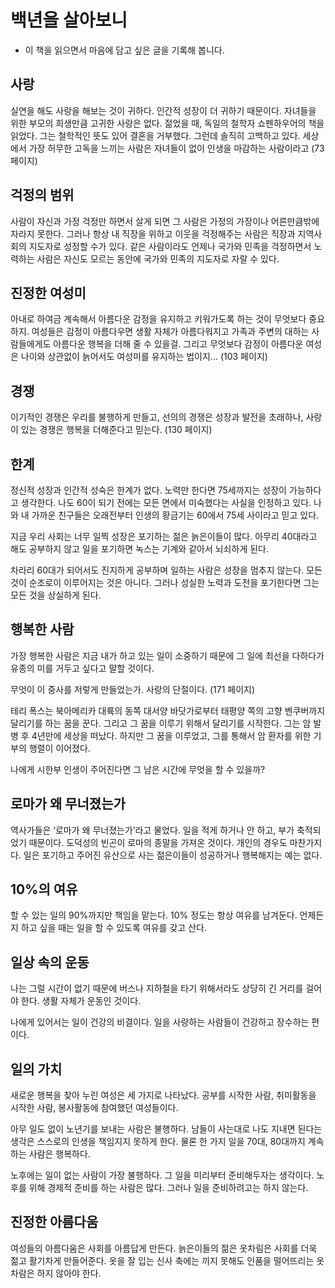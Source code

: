 # 백년을 살아보니

* 이 책을 읽으면서 마음에 담고 싶은 글을 기록해 봅니다.



## 사랑

실연을 해도 사랑을 해보는 것이 귀하다. 인간적 성장이 더 귀하기 때문이다. 자녀들을 위한 부모의 희생만큼 고귀한 사랑은 없다. 
젊었을 때, 독일의 철학자 쇼펜하우어의 책을 읽었다. 그는 철학적인 뜻도 있어 결혼을 거부했다. 그런데 솔직히 고백하고 있다. 세상에서 가장 허무한 고독을 느끼는 사람은 자녀들이 없이 인생을 마감하는 사람이라고 (73 페이지)



## 걱정의 범위

사람이 자신과 가정 걱정만 하면서 살게 되면 그 사람은 가정의 가장이나 어른만큼밖에 자라지 못한다. 그러나 항상 내 직장을 위하고 이웃을 걱정해주는 사람은 직장과 지역사회의 지도자로 성정할 수가 있다. 같은 사람이라도 언제나 국가와 민족을 걱정하면서 노력하는 사람은 자신도 모르는 동안에 국가와 민족의 지도자로 자랄 수 있다. 



## 진정한 여성미

아내로 하여금 계속해서 아름다운 감정을 유지하고 키워가도록 하는 것이 무엇보다 중요하지. 여성들은 감정이 아름다우면 생활 자체가 아름다워지고 가족과 주변의 대하는 사람들에게도 아름다운 행복을 더해 줄 수 있을걸. 그리고 무엇보다 감정이 아름다운 여성은 나이와 상관없이 늙어서도 여성미를 유지하는 법이지... (103 페이지)



## 경쟁

이기적인 경쟁은 우리를 불행하게 만들고, 선의의 경쟁은 성장과 발전을 초래하나, 사랑이 있는 경쟁은 행복을 더해준다고 믿는다. (130 페이지)



##  한계

정신적 성장과 인간적 성숙은 한계가 없다.
노력만 한다면 75세까지는 성장이 가능하다고 생각한다.
나도 60이 되기 전에는 모든 면에서 미숙했다는 사실을 인정하고 있다.
나와 내 가까운 친구들은 오래전부터 인생의 황금기는 60에서 75세 사이라고 믿고 있다.

지금 우리 사회는 너무 일찍 성장은 포기하는 젊은 늙은이들이 많다.
아무리 40대라고 해도 공부하지 않고 일을 포기하면 녹스는 기계와 같아서 뇌쇠하게 된다.

차라리 60대가 되어서도 진지하게 공부하며 일하는 사람은 성장을 멈추지 않는다.
모든 것이 순조로이 이루어지는 것은 아니다.
그러나 성실한 노력과 도전을 포기한다면 그는 모든 것을 상실하게 된다.



## 행복한 사람

가장 행복한 사람은 지금 내가 하고 있는 일이 소중하기 때문에 그 일에 최선을 다하다가 유종의 미를 거두고 싶다고 말할 것이다. 

무엇이 이 중사를 저렇게 만들었는가. 사랑의 단절이다. (171 페이지)

테리 폭스는 북아메리카 대륙의 동쪽 대서양 바닷가로부터 태평양 쪽의 고향 벤쿠버까지 달리기를 하는 꿈을 꾼다. 그리고 그 꿈을 이루기 위해서 달리기를 시작한다. 그는 암 발병 후 4년만에 세상을 떠났다. 하지만 그 꿈을 이루었고, 그를 통해서 암 환자를 위한 기부의 행렬이 이어졌다.

나에게 시한부 인생이 주어진다면 그 남은 시간에 무엇을 할 수 있을까?



## 로마가 왜 무너졌는가

역사가들은 ‘로마가 왜 무너졌는가’라고 물었다. 일을 적게 하거나 안 하고, 부가 축적되었기 때문이다. 도덕성의 빈곤이 로마의 종말을 가져온 것이다. 개인의 경우도 마찬가지다. 일은 포기하고 주어진 유산으로 사는 젊은이들이 성공하거나 행복해지는 예는 없다.



## 10%의 여유

할 수 있는 일의 90%까지만 책임을 맡는다. 10% 정도는 항상 여유를 남겨둔다. 언제든지 하고 싶을 때는 일을 할 수 있도록 여유를 갖고 산다.



## 일상 속의 운동

나는 그럴 시간이 없기 때문에 버스나 지하철을 타기 위해서라도 상당히 긴 거리를 걸어야 한다. 생활 자체가 운동인 것이다. 

나에게 있어서는 일이 건강의 비결이다. 일을 사랑하는 사람들이 건강하고 장수하는 편이다. 



## 일의 가치

새로운 행복을 찾아 누린 여성은 세 가지로 나타났다. 공부를 시작한 사람, 취미활동을 시작한 사람, 봉사활동에 참여했던 여성들이다. 

아무 일도 없이 노년기를 보내는 사람은 불행하다. 남들이 사는대로 나도 지내면 된다는 생각은 스스로의 인생을 책임지지 못하게 한다. 물론 한 가지 일을 70대, 80대까지 계속하는 사람은 행복하다. 

노후에는 일이 없는 사람이 가장 불행하다. 그 일을 미리부터 준비해두자는 생각이다. 노후를 위해 경제적 준비를 하는 사람은 많다. 그러나 일을 준비하려고는 하지 않는다.



## 진정한 아름다움

여성들의 아름다움은 사회를 아름답게 만든다. 늙은이들의 젊은 옷차림은 사회를 더욱 젊고 활기차게 만들어준다. 옷을 잘 입는 신사 축에는 끼지 못해도 인품을 떨어뜨리는 옷차람은 하지 않아야 한다.